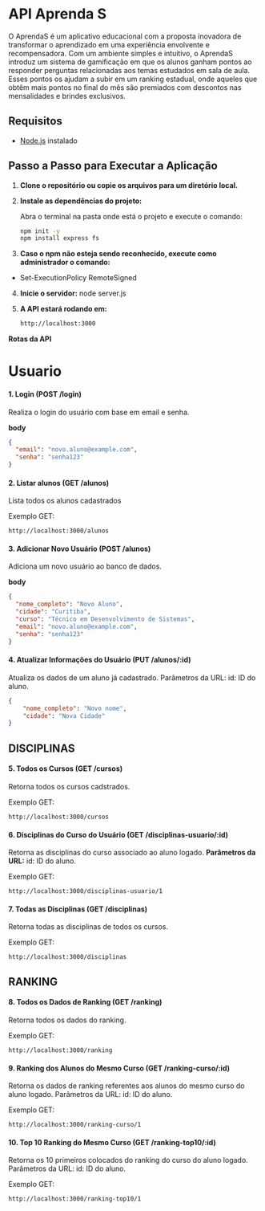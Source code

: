 # API Aprenda S

O AprendaS é um aplicativo educacional com a proposta inovadora de transformar o aprendizado em uma experiência envolvente e recompensadora. Com um ambiente simples e intuitivo, o AprendaS introduz um sistema de gamificação em que os alunos ganham pontos ao responder perguntas relacionadas aos temas estudados em sala de aula. Esses pontos os ajudam a subir em um ranking estadual, onde aqueles que obtêm mais pontos no final do mês são premiados com descontos nas mensalidades e brindes exclusivos.

## Requisitos

- [Node.js](https://nodejs.org/) instalado

## Passo a Passo para Executar a Aplicação

1. **Clone o repositório ou copie os arquivos para um diretório local.**

2. **Instale as dependências do projeto:**

   Abra o terminal na pasta onde está o projeto e execute o comando:
   ```bash
   npm init -y
   npm install express fs

3. **Caso o npm não esteja sendo reconhecido, execute como administrador o comando:**
- Set-ExecutionPolicy RemoteSigned

4. **Inicie o servidor:**
node server.js

5. **A API estará rodando em:**
    ```bash
    http://localhost:3000


**Rotas da API**
# Usuario
#### 1. **Login (POST /login)**
Realiza o login do usuário com base em email e senha.

**body** 
~~~json
{
  "email": "novo.aluno@example.com",
  "senha": "senha123"
}
~~~

#### 2. **Listar alunos (GET /alunos)**

Lista todos os alunos cadastrados

Exemplo GET:

    http://localhost:3000/alunos

#### 3. **Adicionar Novo Usuário (POST /alunos)**

Adiciona um novo usuário ao banco de dados.

**body** 
~~~json
{
  "nome_completo": "Novo Aluno",
  "cidade": "Curitiba",
  "curso": "Técnico em Desenvolvimento de Sistemas",
  "email": "novo.aluno@example.com",
  "senha": "senha123"
}
~~~


#### 4. **Atualizar Informações do Usuário (PUT /alunos/:id)**

Atualiza os dados de um aluno já cadastrado.
Parâmetros da URL:
id: ID do aluno.

~~~json 
{
    "nome_completo": "Novo nome",
    "cidade": "Nova Cidade"
}
~~~


## **DISCIPLINAS**
#### 5. **Todos os Cursos (GET /cursos)**

Retorna todos os cursos cadstrados.

Exemplo GET:

    http://localhost:3000/cursos

#### 6. **Disciplinas do Curso do Usuário (GET /disciplinas-usuario/:id)**

Retorna as disciplinas do curso associado ao aluno logado.
**Parâmetros da URL:**
id: ID do aluno.

Exemplo GET:

    http://localhost:3000/disciplinas-usuario/1


#### 7. **Todas as Disciplinas (GET /disciplinas)**

Retorna todas as disciplinas de todos os cursos.

Exemplo GET:
    
    http://localhost:3000/disciplinas



## **RANKING**
#### 8. **Todos os Dados de Ranking (GET /ranking)**

Retorna todos os dados do ranking.

Exemplo GET:

    http://localhost:3000/ranking

#### 9. **Ranking dos Alunos do Mesmo Curso (GET /ranking-curso/:id)**

Retorna os dados de ranking referentes aos alunos do mesmo curso do aluno logado.
Parâmetros da URL:
id: ID do aluno.

Exemplo GET:
    
    http://localhost:3000/ranking-curso/1

#### 10. Top 10 Ranking do Mesmo Curso (GET /ranking-top10/:id)

Retorna os 10 primeiros colocados do ranking do curso do aluno logado.
Parâmetros da URL:
id: ID do aluno.

Exemplo GET:

    http://localhost:3000/ranking-top10/1


